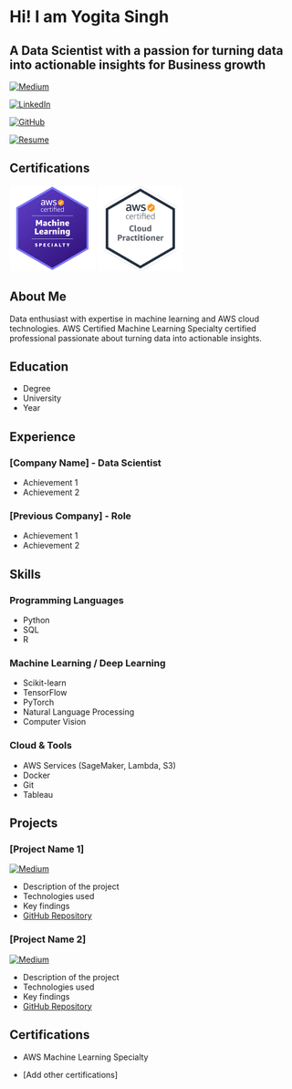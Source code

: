 # Hi! I am Yogita Singh
## A Data Scientist with a passion for turning data into actionable insights for Business growth

[![Medium](https://img.shields.io/badge/Medium-12100E?style=for-the-badge&logo=medium&logoColor=white)](https://medium.com/@yoggita)

[![LinkedIn](https://img.shields.io/badge/LinkedIn-0077B5?style=for-the-badge&logo=linkedin&logoColor=white)](https://www.linkedin.com/in/yogita-singh-data-enthusiast/)

[![GitHub](https://img.shields.io/badge/GitHub-100000?style=for-the-badge&logo=github&logoColor=white)](https://github.com/Yogita9876)

[![Resume](https://img.shields.io/badge/Resume-Download-success?style=for-the-badge)](resume.pdf)

## Certifications

<img src="images/AWS-Certified-Machine-Learning-Specialty.png" alt="AWS Certified ML Specialty" width="150"/>

<img src="images/aws-cloud-practitioner.png" alt="AWS Cloud Practitioner" width="150"/>

## About Me
Data enthusiast with expertise in machine learning and AWS cloud technologies. AWS Certified Machine Learning Specialty certified professional passionate about turning data into actionable insights.

## Education
- Degree
- University
- Year

## Experience
### [Company Name] - Data Scientist
- Achievement 1
- Achievement 2

### [Previous Company] - Role
- Achievement 1
- Achievement 2

## Skills
### Programming Languages
- Python
- SQL
- R

### Machine Learning / Deep Learning
- Scikit-learn
- TensorFlow
- PyTorch
- Natural Language Processing
- Computer Vision

### Cloud & Tools
- AWS Services (SageMaker, Lambda, S3)
- Docker
- Git
- Tableau

## Projects

### [Project Name 1]
[![Medium](https://img.shields.io/badge/Medium-Article-black)](https://medium.com/@yoggita/article-link)
- Description of the project
- Technologies used
- Key findings
- [GitHub Repository](link-to-repo)

### [Project Name 2]
[![Medium](https://img.shields.io/badge/Medium-Article-black)](https://medium.com/@yoggita/article-link)
- Description of the project
- Technologies used
- Key findings
- [GitHub Repository](link-to-repo)

## Certifications
- AWS Machine Learning Specialty

- [Add other certifications]
